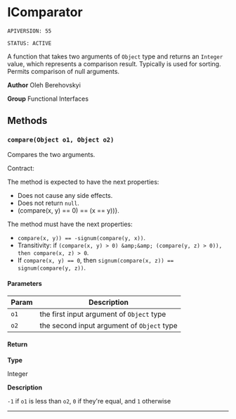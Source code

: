 # IComparator

`APIVERSION: 55`

`STATUS: ACTIVE`

A function that takes two arguments of `Object` type and returns an `Integer` value, which represents a comparison result. Typically is used for sorting. Permits comparison of null arguments.


**Author** Oleh Berehovskyi


**Group** Functional Interfaces

## Methods
### `compare(Object o1, Object o2)`

Compares the two arguments. <p>Contract:</p> The method is expected to have the next properties: <ul>     <li>Does not cause any side effects.</li>     <li>Does not return `null`.</li>     <li>(compare(x, y) == 0) == (x == y))}.</li> </ul> The method must have the next properties: <ul>     <li>`compare(x, y)) == -signum(compare(y, x))`.</li>     <li>Transitivity: if `(compare(x, y) > 0) &amp;&amp; (compare(y, z) > 0)), then compare(x, z) > 0`.</li>     <li>If `compare(x, y) == 0`, then `signum(compare(x, z)) == signum(compare(y, z))`.</li> </ul>

#### Parameters
|Param|Description|
|---|---|
|`o1`|the first input argument of `Object` type|
|`o2`|the second input argument of `Object` type|

#### Return

**Type**

Integer

**Description**

`-1` if `o1` is less than `o2`, `0` if they&apos;re equal, and `1` otherwise

---
